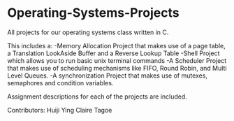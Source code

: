# Operating-Systems-Projects
All projects for our operating systems class written in C.

This includes a:
-Memory Allocation Project that makes use of a page table, a Translation LookAside Buffer and a Reverse Lookup Table
-Shell Project which allows you to run basic unix terminal commands
-A Scheduler Project that makes use of scheduling mechanisms like FIFO, Round Robin, and Multi Level Queues.
-A synchronization Project that makes use of mutexes, semaphores and condition variables.

Assignment descriptions for each of the projects are included.

Contributors:
Huiji Ying
Claire Tagoe
